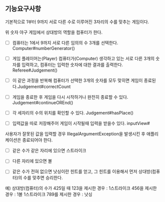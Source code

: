 
## 기능요구사항 
기본적으로 1부터 9까지 서로 다른 수로 이루어진 3자리의 수를 맞추는 게임이다.

위 숫자 야구 게임에서 상대방의 역할을 컴퓨터가 한다. 
- [ ] 컴퓨터는 1에서 9까지 서로 다른 임의의 수 3개를 선택한다. Computer#numberGenerator()
- [ ] 게임 플레이어는(Player) 컴퓨터가(Computer) 생각하고 있는 서로 다른 3개의 숫자를 입력하고, 
   컴퓨터는 입력한 숫자에 대한 결과를 출력한다. Referee#Judgement()
- [ ] 이 같은 과정을 반복해 컴퓨터가 선택한 3개의 숫자를 모두 맞히면 게임이 종료된다.Judgement#correctCount
- [ ] 게임을 종료한 후 게임을 다시 시작하거나 완전히 종료할 수 있다. Judgement#continueOREnd()
- [ ] 각 세자리의 수의 위치를 확인할 수 있다. Judgement#hasPlace()
- [ ] 입력값을 따로 저장해주어 게임이 시작될때 입력을 받을수 있다. inputView#


사용자가 잘못된 값을 입력할 경우 IllegalArgumentException을 발생시킨 후 애플리케이션은 종료되어야 한다.
- [ ] 같은 수가 같은 자리에 있으면 스트라이크
- [ ] 다른 자리에 있으면 볼
- [ ] 같은 수가 전혀 없으면 낫싱이란 힌트를 얻고, 그 힌트를 이용해서 먼저 상대방(컴퓨터)의 수를 맞추면 승리한다.


예) 상대방(컴퓨터)의 수가 425일 때
123을 제시한 경우 : 1스트라이크
456을 제시한 경우 : 1볼 1스트라이크
789를 제시한 경우 : 낫싱

